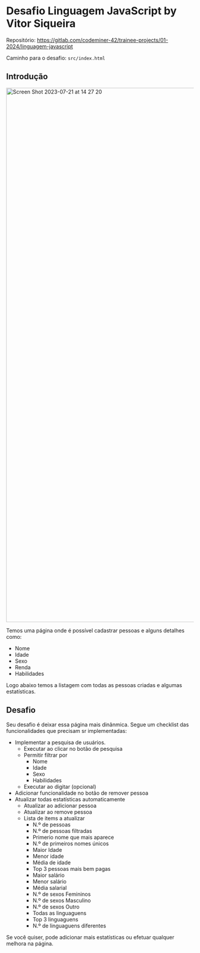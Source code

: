 # Desafio Linguagem JavaScript by Vitor Siqueira

Repositório: https://gitlab.com/codeminer-42/trainee-projects/01-2024/linguagem-javascript

Caminho para o desafio: `src/index.html`


## Introdução

<img width="1437" alt="Screen Shot 2023-07-21 at 14 27 20" src="https://user-images.githubusercontent.com/2437673/255241963-7c507b75-f3b3-477e-8fd0-59b9ffa89fc4.png">

Temos uma página onde é possível cadastrar pessoas e alguns detalhes como:
- Nome
- Idade
- Sexo
- Renda
- Habilidades

Logo abaixo temos a listagem com todas as pessoas criadas e algumas estatísticas.


## Desafio

Seu desafio é deixar essa página mais dinânmica. Segue um checklist das funcionalidades que precisam sr implementadas:
- Implementar a pesquisa de usuários. 
  - Executar ao clicar no botão de pesquisa
  - Permitir filtrar por
    - Nome
    - Idade
    - Sexo
    - Habilidades
  - Executar ao digitar (opcional)
- Adicionar funcionalidade no botão de remover pessoa
- Atualizar todas estatísticas automaticamente
  - Atualizar ao adicionar pessoa
  - Atualizar ao remove pessoa
  - Lista de items a atualizar
    - N.º de pessoas
    - N.º de pessoas filtradas
    - Primerio nome que mais aparece
    - N.º de primeiros nomes únicos
    - Maior Idade
    - Menor idade
    - Média de idade
    - Top 3 pessoas mais bem pagas
    - Maior salário
    - Menor salário
    - Média salarial
    - N.º de sexos Femininos
    - N.º de sexos Masculino
    - N.º de sexos Outro
    - Todas as linguaguens
    - Top 3 linguaguens
    - N.º de linguaguens diferentes

Se você quiser, pode adicionar mais estatísticas ou efetuar qualquer melhora na página. 
